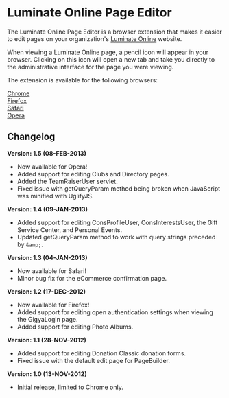 Luminate Online Page Editor
===========================

The Luminate Online Page Editor is a browser extension that makes it easier to edit pages on your organization's 
[Luminate Online](http://www.convio.com/our-products/luminate/fundraising.html) website. 

When viewing a Luminate Online page, a pencil icon will appear in your browser. Clicking on this icon will open a 
new tab and take you directly to the administrative interface for the page you were viewing.

The extension is available for the following browsers:

[Chrome](https://github.com/noahcooper/luminateEdit/tree/master/chrome)  
[Firefox](https://github.com/noahcooper/luminateEdit/tree/master/firefox)  
[Safari](https://github.com/noahcooper/luminateEdit/tree/master/safari)  
[Opera](https://github.com/noahcooper/luminateEdit/tree/master/opera)

Changelog
---------

**Version: 1.5 (08-FEB-2013)**

* Now available for Opera!
* Added support for editing Clubs and Directory pages.
* Added the TeamRaiserUser servlet.
* Fixed issue with getQueryParam method being broken when JavaScript was minified with UglifyJS.

**Version: 1.4 (09-JAN-2013)**

* Added support for editing ConsProfileUser, ConsInterestsUser, the Gift Service Center, and Personal Events.
* Updated getQueryParam method to work with query strings preceded by `&amp;`.

**Version: 1.3 (04-JAN-2013)**

* Now available for Safari!
* Minor bug fix for the eCommerce confirmation page.

**Version: 1.2 (17-DEC-2012)**

* Now available for Firefox!
* Added support for editing open authentication settings when viewing the GigyaLogin page.
* Added support for editing Photo Albums.

**Version: 1.1 (28-NOV-2012)**

* Added support for editing Donation Classic donation forms.
* Fixed issue with the default edit page for PageBuilder.

**Version: 1.0 (13-NOV-2012)**

* Initial release, limited to Chrome only.